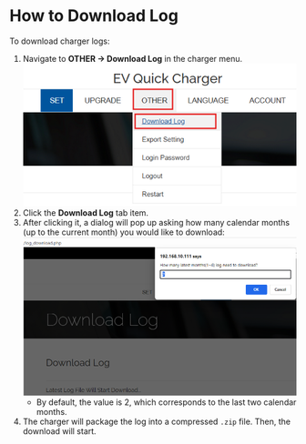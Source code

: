 # How to Download Log

To download charger logs:

1. Navigate to **OTHER → Download Log** in the charger menu.  
![Download Log Screenshot](img/download_log_step1.png)
2. Click the **Download Log** tab item.  
3. After clicking it, a dialog will pop up asking how many calendar months (up to the current month) you would like to download:
![download step2 Screenshot](img/download_log_step2.png)
   - By default, the value is 2, which corresponds to the last two calendar months.
4. The charger will package the log into a compressed `.zip` file. Then, the download will start.